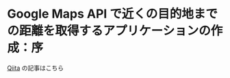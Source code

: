 # Google Maps API で近くの目的地までの距離を取得するアプリケーションの作成：序

[Qiita](https://qiita.com/toshifumiimanishi/private/b53b806f9e0090afcd70) の記事はこちら
